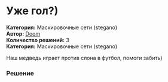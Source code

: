 # Уже гол?)
**Категория:** Маскировочные сети (stegano)\
**Автор:** [Doom](https://t.me/dontunique)\
**Количество решений:** 3\
**Категория:** Маскировочные сети (stegano)

Наш медведь играет против слона в футбол, помоги забить)

### Решение
